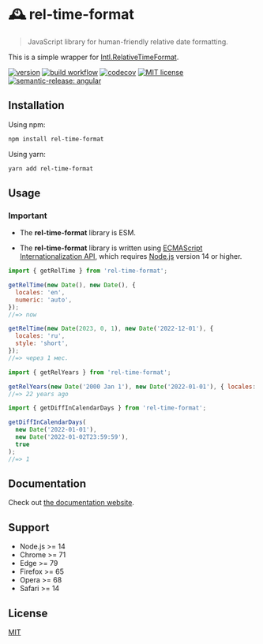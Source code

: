 # 🕰️ rel-time-format

> JavaScript library for human-friendly relative date formatting.

This is a simple wrapper for [Intl.RelativeTimeFormat](https://developer.mozilla.org/en-US/docs/Web/JavaScript/Reference/Global_Objects/Intl/RelativeTimeFormat).

[![version](https://img.shields.io/npm/v/rel-time-format)](https://www.npmjs.com/package/rel-time-format) [![build workflow](https://github.com/unicorn-84/rel-time-format/actions/workflows/build.yml/badge.svg)](https://github.com/unicorn-84/rel-time-format/actions/workflows/build.yml) [![codecov](https://codecov.io/gh/unicorn-84/rel-time-format/branch/master/graph/badge.svg?token=5A76CUQ75O)](https://codecov.io/gh/unicorn-84/rel-time-format) [![MIT license](https://img.shields.io/github/license/unicorn-84/rel-time-format)](https://github.com/unicorn-84/rel-time-format/blob/master/LICENSE) [![semantic-release: angular](https://img.shields.io/badge/semantic--release-angular-e10079?logo=semantic-release)](https://github.com/semantic-release/semantic-release)

## Installation

Using npm:

```bash
npm install rel-time-format
```

Using yarn:

```bash
yarn add rel-time-format
```

## Usage

### Important

- The **rel-time-format** library is ESM.

- The **rel-time-format** library is written using [ECMAScript Internationalization API](https://developer.mozilla.org/en-US/docs/Web/JavaScript/Reference/Global_Objects/Intl), which requires [Node.js](https://nodejs.org) version 14 or higher.

```js
import { getRelTime } from 'rel-time-format';

getRelTime(new Date(), new Date(), {
  locales: 'en',
  numeric: 'auto',
});
//=> now

getRelTime(new Date(2023, 0, 1), new Date('2022-12-01'), {
  locales: 'ru',
  style: 'short',
});
//=> через 1 мес.
```

```js
import { getRelYears } from 'rel-time-format';

getRelYears(new Date('2000 Jan 1'), new Date('2022-01-01'), { locales: 'en' });
//=> 22 years ago
```

```js
import { getDiffInCalendarDays } from 'rel-time-format';

getDiffInCalendarDays(
  new Date('2022-01-01'),
  new Date('2022-01-02T23:59:59'),
  true
);
//=> 1
```

## Documentation

Check out [the documentation website](https://unicorn-84.github.io/rel-time-format/).

## Support

- Node.js >= 14
- Chrome >= 71
- Edge >= 79
- Firefox >= 65
- Opera >= 68
- Safari >= 14

## License

[MIT](https://github.com/unicorn-84/rel-time-format/blob/master/LICENSE)
